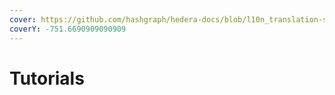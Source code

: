 ```yaml
---
cover: https://github.com/hashgraph/hedera-docs/blob/l10n_translation-staging/fr/fr/.gitbook/assets/Cat-Hero-12-hero@2x-100_Exchanges_2022-12-07-020913_ugkr.webp
coverY: -751.6690909090909
---
```


# Tutorials
